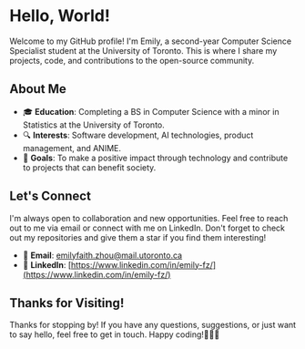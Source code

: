 # Hello, World!

Welcome to my GitHub profile! I'm Emily, a second-year Computer Science Specialist student at the University of Toronto. This is where I share my projects, code, and contributions to the open-source community.

## About Me

- 🎓 **Education**: Completing a BS in Computer Science with a minor in Statistics at the University of Toronto.
- 🔍 **Interests**: Software development, AI technologies, product management, and ANIME.
- 🌱 **Goals**: To make a positive impact through technology and contribute to projects that can benefit society.

## Let's Connect

I'm always open to collaboration and new opportunities. Feel free to reach out to me via email or connect with me on LinkedIn. Don't forget to check out my repositories and give them a star if you find them interesting!

- 📧 **Email**: [emilyfaith.zhou@mail.utoronto.ca](mailto:emilyfaith.zhou@mail.utoronto.ca)
- 👥 **LinkedIn**: [https://www.linkedin.com/in/emily-fz/](https://www.linkedin.com/in/emily-fz/)

## Thanks for Visiting!

Thanks for stopping by! If you have any questions, suggestions, or just want to say hello, feel free to get in touch. Happy coding!👩🏻‍💻
